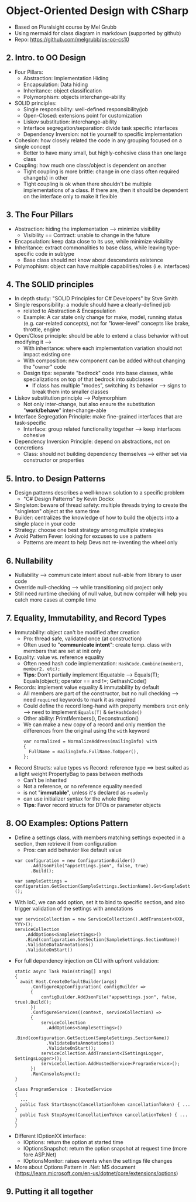# Object-Oriented Design with CSharp
  - Based on Pluralsight course by Mel Grubb
  - Using mermaid for class diagram in markdown (supported by github)
  - Repo: https://github.com/melgrubb/ps-oo-cs10

## 2. Intro. to OO Design
  - Four Pillars:
    + Abstraction: Implementation Hiding
    + Encapsulation: Data hiding
    + Inheritance: object classification
    + Polymorphism: objects interchange-ability
  - SOLID principles:
    + Single responsibility: well-defined responsibility/job
    + Open-Closed: extensions point for customization
    + Liskov substitution: interchange-ability
    + Interface segregation/separation: divide task specific interfaces
    + Dependency Inversion: not tie yourself to specific implementation
  - Cohesion: how closely related the code in any grouping focused on a single concept 
    + Better to have many small, but highly-cohesive class than one large class
  - Coupling: how much one class/object is dependent on another
    + Tight coupling is more brittle: change in one class often required change(s) in other
    + Tight coupling is ok when there shouldn't be multiple implementations of a class. If there are, then it should be dependent on the interface only to make it flexible

## 3. The Four Pillars
  - Abstraction: hiding the implementation --> minimize visibility
    + Visibility == Contract: unable to change in the future
  - Encapsulation: keep data close to its use, while minimize visibility
  - Inheritance: extract commonalities to base class, while leaving type-specific code in subtype
    + Base class should not know about descendants existence
  - Polymophism: object can have multiple capabilities/roles (i.e. interfaces)

## 4. The SOLID principles
  - In depth study: "SOLID Principles for C# Developers" by Stve Smith
  - Single responsibility: a module should have a clearly-defined job
    + related to Abstraction & Encapsulation
    + Example: A car state only change for make, model, running status (e.g. car-related concepts), not for "lower-level" concepts like brake, throttle, engine
  - Open/Close principle: should be able to extend a class behavior without modifying it --> 
    + With inheritance: where each implementation variation should not impact existing one
    + With composition: new component can be added without changing the "owner" code
    + Design tips: separate "bedrock" code into base classes, while specializations on top of that bedrock into subclasses
      - If class has multiple "modes", switching its behavior --> signs to break them into smaller classes
  - Liskov substitution principle --> Polymorphism
    + Not only inter-change, but also ensure the substitution "**work/behave**" inter-change-able
  - Interface Segregation Principle: make fine-grained interfaces that are task-specific
    + Interface: group related functionality together --> keep interfaces cohesive
  - Dependency Inversion Principle: depend on abstractions, not on concretions
    + Class: should not building dependency themselves --> either set via constructor or properties

## 5. Intro. to Design Patterns
  - Design patterns describes a well‑known solution to a specific problem
    + "C# Design Patterns" by Kevin Dockx
  - Singleton: beware of thread safety: multiple threads trying to create the "singleton"  object at the same time
  - Builder: centralizes the knowledge of how to build the objects into a single place in your code
  - Strategy: choose one best strategy among multiple strategies
  - Avoid Pattern Fever: looking for excuses to use a pattern
    + Patterns are meant to help Devs not re-inventing the wheel only

## 6. Nullability
  - Nullability --> communicate intent about null-able from library to user code 
  - Override null-checking --> while transitioning old project only
  - Still need runtime checking of null value, but now compiler will help you catch more cases at compile time

## 7. Equality, Immutability, and Record Types
  - Immutability: object can't be modified after creation
    + Pro: thread safe, validated once (at construction)
    + Often used to "**communicate intent**": create temp. class with members that are set at init only
  - Equality: value vs. reference equality
    + Often need hash code implementation: `HashCode.Combine(member1, member2, etc);`
    + **Tips**: Don't partially implement IEquatable --> Equals(T); Equals(object); operator == and !=; GethashCode() 
  - Records: implement value equality & immutability by default
    + All members are part of the constructor, but no null checking --> need `required` keywords to mark it as required
    + Could define the record long-hand with property members `init` only --> need to implement `Equals(T)` & `GetHashCode()`
    + Other ability: PrimtMembers(), Deconstruction()
    + We can make a new copy of a record and only mention the differences from the original using the `with` keyword
      ```
      var normalized = NormalizeAddress(mailingInfo) with
      {
        FullName = mailingInfo.FullName.ToUpper(),
      };
      ```
  - Record Structs: value types vs Record: reference type ==> best suited as a light weight PropertyBag to pass between methods
    + Can't be inherited
    + Not a reference, or no reference equality needed
    + is not "**immutable**", unless it's declared as `readonly`
    + can use initializer syntax for the whole thing
    + **Tips**: Favor record structs for DTOs or parameter objects

## 8. OO Examples: Options Pattern
  - Define a settings class, with members matching settings expected in a section, then retrieve it from configuration
    + Pros: can add behavior like default value
    ```
    var configuration = new ConfigurationBuilder()
          .AddJsonFile("appsettings.json", false, true)
          .Build();
  
    var sampleSettings = configuration.GetSection(SampleSettings.SectionName).Get<SampleSettings>();
    ```
  - With IoC, we can add option, set it to bind to specific section, and also trigger validation of the settings with annotations
    ```
    var serviceCollection = new ServiceCollection().AddTransient<XXX, YYY>();
    serviceCollection
        .AddOptions<SampleSettings>()
        .Bind(configuration.GetSection(SampleSettings.SectionName))
        .ValidateDataAnnotations()
        .ValidateOnStart()
    ```
  - For full dependency injection on CLI with upfront validation:
    ```
    static async Task Main(string[] args)
    {
      await Host.CreateDefaultBuilder(args)
          .ConfigureAppConfiguration( configBuilder =>
          {
              configBuilder.AddJsonFile("appsettings.json", false, true).Build();
          })
          .ConfigureServices((context, serviceCollection) => 
          {
              serviceCollection
                .AddOptions<SampleSettings>()
                .Bind(configuration.GetSection(SampleSettings.SectionName))
                .ValidateDataAnnotations()
                .ValidateOnStart();
              serviceCollection.AddTransient<ISettingsLogger, SettingsLogger>();
              serviceCollection.AddHostedService<ProgramService>();
          })
          .RunConsoleAsync();
    }

    class ProgramService : IHostedService 
    {
      ...
      public Task StartAsync(CancellationToken cancellationToken) { ... }
      public Task StopAsync(CancellationToken cancellationToken) { ... }
    }
    ```
  - Different IOptionXX interface:
    + IOptions<T>: return the option at started time
    + IOptionsSnapshot<T>: return the option snapshot at request time (more fore ASP.Net)
    + IOptionsMonitor<T>: raises events when the settings file changes
  - More about Options Pattern in .Net: MS document (https://learn.microsoft.com/en-us/dotnet/core/extensions/options)

## 9. Putting it all together